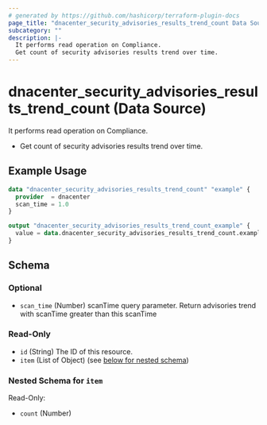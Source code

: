 ```yaml
---
# generated by https://github.com/hashicorp/terraform-plugin-docs
page_title: "dnacenter_security_advisories_results_trend_count Data Source - terraform-provider-dnacenter"
subcategory: ""
description: |-
  It performs read operation on Compliance.
  Get count of security advisories results trend over time.
---
```


# dnacenter_security_advisories_results_trend_count (Data Source)

It performs read operation on Compliance.

- Get count of security advisories results trend over time.

## Example Usage

```terraform
data "dnacenter_security_advisories_results_trend_count" "example" {
  provider  = dnacenter
  scan_time = 1.0
}

output "dnacenter_security_advisories_results_trend_count_example" {
  value = data.dnacenter_security_advisories_results_trend_count.example.item
}
```

<!-- schema generated by tfplugindocs -->
## Schema

### Optional

- `scan_time` (Number) scanTime query parameter. Return advisories trend with scanTime greater than this scanTime

### Read-Only

- `id` (String) The ID of this resource.
- `item` (List of Object) (see [below for nested schema](#nestedatt--item))

<a id="nestedatt--item"></a>
### Nested Schema for `item`

Read-Only:

- `count` (Number)
